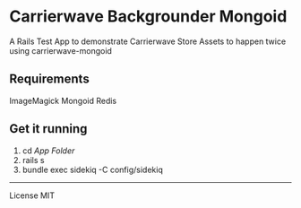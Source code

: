 Carrierwave Backgrounder Mongoid
==============================

A Rails Test App to demonstrate Carrierwave Store Assets to happen twice using carrierwave-mongoid


Requirements
------------

ImageMagick
Mongoid
Redis

Get it running
--------------

1. cd *App Folder*
2. rails s
3. bundle exec sidekiq -C config/sidekiq


________________________

License MIT
